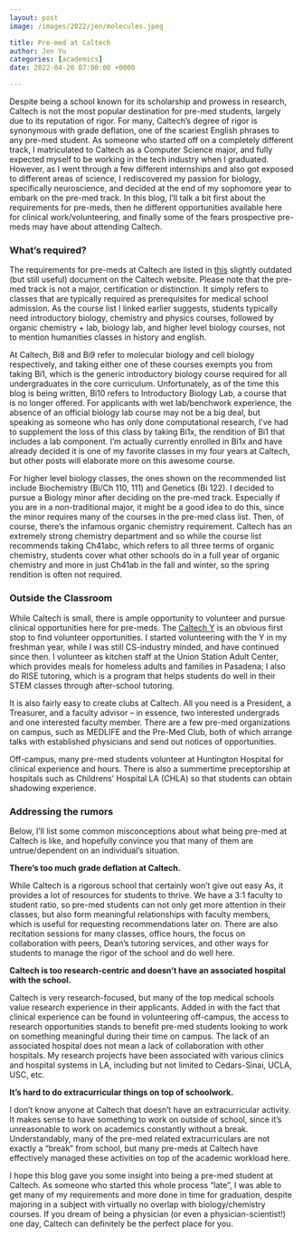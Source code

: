```yaml
---
layout: post
image: /images/2022/jen/molecules.jpeg

title: Pre-med at Caltech
author: Jen Yu
categories: [academics]
date: 2022-04-20 07:00:00 +0000

---
```

Despite being a school known for its scholarship and prowess in research, Caltech is not the most popular destination for pre-med students, largely due to its reputation of rigor. For many, Caltech’s degree of rigor is synonymous with grade deflation, one of the scariest English phrases to any pre-med student. As someone who started off on a completely different track, I matriculated to Caltech as a Computer Science major, and fully expected myself to be working in the tech industry when I graduated. However, as I went through a few different internships and also got exposed to different areas of science, I rediscovered my passion for biology, specifically neuroscience, and decided at the end of my sophomore year to embark on the pre-med track. In this blog, I’ll talk a bit first about the requirements for pre-meds, then he different opportunities available here for clinical work/volunteering, and finally some of the fears prospective pre-meds may have about attending Caltech.

### What’s required?

The requirements for pre-meds at Caltech are listed in [this](https://career.caltech.edu/documents/4981/Med_school_academic_requirements.pdf) slightly outdated (but still useful) document on the Caltech website. Please note that the pre-med track is not a major, certification or distinction. It simply refers to classes that are typically required as prerequisites for medical school admission. As the course list I linked earlier suggests, students typically need introductory biology, chemistry and physics courses, followed by organic chemistry + lab, biology lab, and higher level biology courses, not to mention humanities classes in history and english.

At Caltech, Bi8 and Bi9 refer to molecular biology and cell biology respectively, and taking either one of these courses exempts you from taking Bi1, which is the generic introductory biology course required for all undergraduates in the core curriculum. Unfortunately, as of the time this blog is being written, Bi10 refers to Introductory Biology Lab, a course that is no longer offered. For applicants with wet lab/benchwork experience, the absence of an official biology lab course may not be a big deal, but speaking as someone who has only done computational research, I’ve had to supplement the loss of this class by taking Bi1x, the rendition of Bi1 that includes a lab component. I’m actually currently enrolled in Bi1x and have already decided it is one of my favorite classes in my four years at Caltech, but other posts will elaborate more on this awesome course.

For higher level biology classes, the ones shown on the recommended list include Biochemistry (Bi/Ch 110, 111) and Genetics (Bi 122). I decided to pursue a Biology minor after deciding on the pre-med track. Especially if you are in a non-traditional major, it might be a good idea to do this, since the minor requires many of the courses in the pre-med class list. Then, of course, there’s the infamous organic chemistry requirement. Caltech has an extremely strong chemistry department and so while the course list recommends taking Ch41abc, which refers to all three terms of organic chemistry, students cover what other schools do in a full year of organic chemistry and more in just Ch41ab in the fall and winter, so the spring rendition is often not required.

### Outside the Classroom

While Caltech is small, there is ample opportunity to volunteer and pursue clinical opportunities here for pre-meds. The [Caltech Y](https://www.caltechy.org/) is an obvious first stop to find volunteer opportunities. I started volunteering with the Y in my freshman year, while I was still CS-industry minded, and have continued since then. I volunteer as kitchen staff at the Union Station Adult Center, which provides meals for homeless adults and families in Pasadena; I also do RISE tutoring, which is a program that helps students do well in their STEM classes through after-school tutoring.

It is also fairly easy to create clubs at Caltech. All you need is a President, a Treasurer, and a faculty advisor – in essence, two interested undergrads and one interested faculty member. There are a few pre-med organizations on campus, such as MEDLIFE and the Pre-Med Club, both of which arrange talks with established physicians and send out notices of opportunities.

Off-campus, many pre-med students volunteer at Huntington Hospital for clinical experience and hours. There is also a summertime preceptorship at hospitals such as Childrens’ Hospital LA (CHLA) so that students can obtain shadowing experience.

### Addressing the rumors

Below, I’ll list some common misconceptions about what being pre-med at Caltech is like, and hopefully convince you that many of them are untrue/dependent on an individual’s situation.

**There’s too much grade deflation at Caltech.**

While Caltech is a rigorous school that certainly won’t give out easy As, it provides a lot of resources for students to thrive. We have a 3:1 faculty to student ratio, so pre-med students can not only get more attention in their classes, but also form meaningful relationships with faculty members, which is useful for requesting recommendations later on. There are also recitation sessions for many classes, office hours, the focus on collaboration with peers, Dean’s tutoring services, and other ways for students to manage the rigor of the school and do well here.

**Caltech is too research-centric and doesn’t have an associated hospital with the school.**

Caltech is very research-focused, but many of the top medical schools value research experience in their applicants. Added in with the fact that clinical experience can be found in volunteering off-campus, the access to research opportunities stands to benefit pre-med students looking to work on something meaningful during their time on campus. The lack of an associated hospital does not mean a lack of collaboration with other hospitals. My research projects have been associated with various clinics and hospital systems in LA, including but not limited to Cedars-Sinai, UCLA, USC, etc.

**It’s hard to do extracurricular things on top of schoolwork.**

I don’t know anyone at Caltech that doesn’t have an extracurricular activity. It makes sense to have something to work on outside of school, since it’s unreasonable to work on academics constantly without a break. Understandably, many of the pre-med related extracurriculars are not exactly a “break” from school, but many pre-meds at Caltech have effectively managed these activities on top of the academic workload here.

I hope this blog gave you some insight into being a pre-med student at Caltech. As someone who started this whole process “late”, I was able to get many of my requirements and more done in time for graduation, despite majoring in a subject with virtually no overlap with biology/chemistry courses. If you dream of being a physician (or even a physician-scientist!) one day, Caltech can definitely be the perfect place for you.